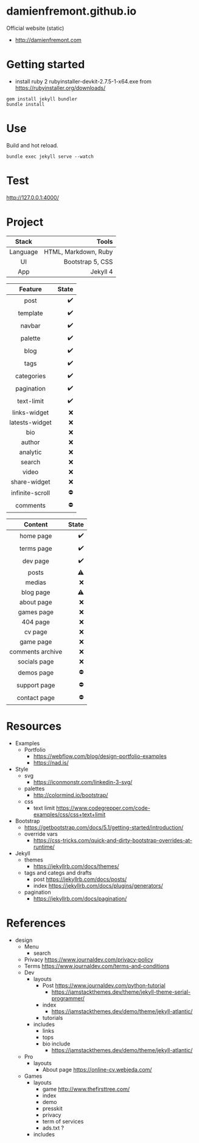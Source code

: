 damienfremont.github.io
=======================

Official website (static) 
- http://damienfremont.com


# Getting started

- install ruby 2 rubyinstaller-devkit-2.7.5-1-x64.exe from https://rubyinstaller.org/downloads/
````
gem install jekyll bundler
bundle install
````


# Use

Build and hot reload.
````
bundle exec jekyll serve --watch
````

# Test
http://127.0.0.1:4000/



# Project

|  Stack   |                Tools |
| :------: | -------------------: |
| Language | HTML, Markdown, Ruby |
|    UI    |     Bootstrap 5, CSS |
|   App    |             Jekyll 4 |

|     Feature     |              State |
| :-------------: | -----------------: |
|      post       | :heavy_check_mark: |
|    template     | :heavy_check_mark: |
|     navbar      | :heavy_check_mark: |
|     palette     | :heavy_check_mark: |
|      blog       | :heavy_check_mark: |
|      tags       | :heavy_check_mark: |
|   categories    | :heavy_check_mark: |
|   pagination    | :heavy_check_mark: |
|   text-limit    | :heavy_check_mark: |
|  links-widget   |                :x: |
| latests-widget  |                :x: |
|       bio       |                :x: |
|     author      |                :x: |
|    analytic     |                :x: |
|     search      |                :x: |
|      video      |                :x: |
|  share-widget   |                :x: |
| infinite-scroll |         :no_entry: |
|    comments     |         :no_entry: |

|     Content      |              State |
| :--------------: | -----------------: |
|    home page     | :heavy_check_mark: |
|    terms page    | :heavy_check_mark: |
|     dev page     | :heavy_check_mark: |
|      posts       |          :warning: |
|      medias      |                :x: |
|    blog page     |          :warning: |
|    about page    |                :x: |
|    games page    |                :x: |
|     404 page     |                :x: |
|     cv page      |                :x: |
|    game page     |                :x: |
| comments archive |                :x: |
|   socials page   |                :x: |
|    demos page    |         :no_entry: |
|   support page   |         :no_entry: |
|   contact page   |         :no_entry: |



# Resources

- Examples
  - Portfolio
    - https://webflow.com/blog/design-portfolio-examples
    - https://nad.is/
- Style
  - svg
    - https://iconmonstr.com/linkedin-3-svg/
  - palettes
    - http://colormind.io/bootstrap/
  - css
    - text limit https://www.codegrepper.com/code-examples/css/css+text+limit 
- Bootstrap
  - https://getbootstrap.com/docs/5.1/getting-started/introduction/
  - override vars
    - https://css-tricks.com/quick-and-dirty-bootstrap-overrides-at-runtime/
- Jekyll
  - themes
    - https://jekyllrb.com/docs/themes/
  - tags and categs and drafts
    - post  https://jekyllrb.com/docs/posts/
    - index https://jekyllrb.com/docs/plugins/generators/
  - pagination
    - https://jekyllrb.com/docs/pagination/

# References

- design
  - Menu
    - search
  - Privacy https://www.journaldev.com/privacy-policy
  - Terms https://www.journaldev.com/terms-and-conditions
  - Dev
    - layouts
      - Post https://www.journaldev.com/python-tutorial
        - https://jamstackthemes.dev/theme/jekyll-theme-serial-programmer/
      - index
        - https://jamstackthemes.dev/demo/theme/jekyll-atlantic/
      - tutorials
    - includes
      - links
      - tops
      - bio include
        - https://jamstackthemes.dev/demo/theme/jekyll-atlantic/
  - Pro
    - layouts
      - About page  https://online-cv.webjeda.com/
  - Games 
    - layouts
      - game http://www.thefirsttree.com/
      - index
      - demo
      - presskit
      - privacy
      - term of services
      - ads.txt ?
    - includes
